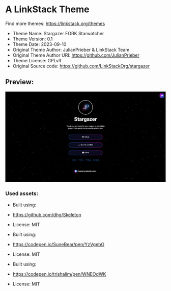 # A LinkStack Theme
Find more themes: https://linkstack.org/themes
                                                                                                                                                                         
*	Theme Name: Stargazer FORK Starwatcher
*	Theme Version: 0.1
*	Theme Date: 2023-09-10
*	Original Theme Author: JulianPrieber & LinkStack Team
*	Original Theme Author URI: https://github.com/JulianPrieber
*	Theme License: GPLv3
*	Original Source code: https://github.com/LinkStackOrg/stargazer

## Preview:
![Preview](/preview.gif)


### Used assets:
* Built using:
* https://github.com/dhg/Skeleton
* License: MIT

* Built using:
* https://codepen.io/SuneBear/pen/YzVgebG
* License: MIT

* Built using:
* https://codepen.io/trishalim/pen/WNEOdWK
* License: MIT
